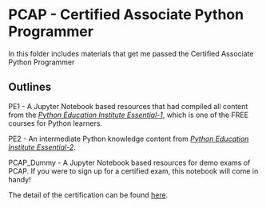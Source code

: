 # PCAP - Certified Associate Python Programmer

In this folder includes materials that get me passed the Certified Associate Python Programmer

## Outlines
PE1 - A Jupyter Notebook based resources that had compiled all content from the [*Python Education Institute Essential-1*](https://pythoninstitute.org/python-essentials-1), which is one of the FREE courses for Python learners.

PE2 - An intermediate Python knowledge content from [*Python Education Institute Essential-2*](https://pythoninstitute.org/python-essentials-2).

PCAP_Dummy - A Jupyter Notebook based resources for demo exams of PCAP. If you were to sign up for a certified exam, this notebook will come in handy!

The detail of the certification can be found [here](https://pythoninstitute.org/pcap).
